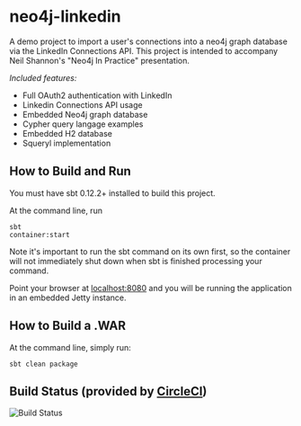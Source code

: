 neo4j-linkedin
==============

A demo project to import a user's connections into a neo4j graph database via the LinkedIn Connections API.  This project is intended to accompany Neil Shannon's "Neo4j In Practice" presentation.

*Included features:*
- Full OAuth2 authentication with LinkedIn
- Linkedin Connections API usage
- Embedded Neo4j graph database
- Cypher query langage examples
- Embedded H2 database
- Squeryl implementation

How to Build and Run
--------------------

You must have sbt 0.12.2+ installed to build this project.

At the command line, run

	sbt
	container:start

Note it's important to run the sbt command on its own first, so the container will not immediately shut down when sbt is finished processing your command.

Point your browser at [localhost:8080](http://localhost:8080/ "Your Machine") and you will be running the application in an embedded Jetty instance. 

How to Build a .WAR
-------------------
At the command line, simply run:

	sbt clean package	


Build Status (provided by [CircleCI](http://circleci.com/ "CircleCI"))
-----------------------------------
![Build Status](https://circleci.com/gh/neilshannon/neo4j-linkedin.png?circle-token=48eab09c392f21b57fef5f79851a756854dd0467)
